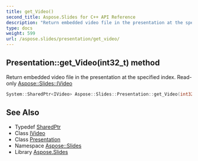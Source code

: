 ```yaml
---
title: get_Video()
second_title: Aspose.Slides for C++ API Reference
description: "Return embedded video file in the presentation at the specified index. Read-only Aspose::Slides::IVideo"
type: docs
weight: 599
url: /aspose.slides/presentation/get_video/
---
```

## Presentation::get_Video(int32_t) method


Return embedded video file in the presentation at the specified index. Read-only [Aspose::Slides::IVideo](../../ivideo/)

```cpp
System::SharedPtr<IVideo> Aspose::Slides::Presentation::get_Video(int32_t index) override
```

## See Also

* Typedef [SharedPtr](../../../system/sharedptr/)
* Class [IVideo](../../ivideo/)
* Class [Presentation](../)
* Namespace [Aspose::Slides](../../)
* Library [Aspose.Slides](../../../)